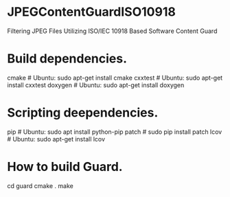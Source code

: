 # JPEGContentGuardISO10918
Filtering JPEG Files Utilizing ISO/IEC 10918 Based Software Content Guard


# Build dependencies.
cmake      # Ubuntu:  sudo apt-get install cmake
cxxtest    # Ubuntu:  sudo apt-get install cxxtest
doxygen    # Ubuntu:  sudo apt-get install doxygen


# Scripting deependencies.
pip        # Ubuntu:  sudo apt install python-pip
patch      # sudo pip install patch
lcov       # Ubuntu:  sudo apt-get install lcov


# How to build Guard.
cd guard
cmake .
make 
